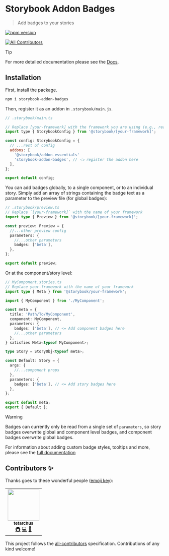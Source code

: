 # Storybook Addon Badges

> Add badges to your stories

[![npm version](https://badge.fury.io/js/storybook-addon-badges.svg)](https://www.npmjs.com/package/storybook-addon-badges)

<!-- ALL-CONTRIBUTORS-BADGE:START - Do not remove or modify this section -->
[![All Contributors](https://img.shields.io/badge/all_contributors-1-orange.svg?style=flat-square)](#contributors-)
<!-- ALL-CONTRIBUTORS-BADGE:END -->

> [!TIP]
>
> For more detailed documentation please see the
> [Docs](https://tetarchus.github.io/storybook-addon-badges).

## Installation

First, install the package.

```sh
npm i storybook-addon-badges
```

Then, register it as an addon in `.storybook/main.js`.

```js
// .storybook/main.ts

// Replace [your-framework] with the framework you are using (e.g., react-webpack5, vue3-vite)
import type { StorybookConfig } from '@storybook/[your-framework]';

const config: StorybookConfig = {
  // ...rest of config
  addons: [
    '@storybook/addon-essentials'
    'storybook-addon-badges', // 👈 register the addon here
  ],
};

export default config;
```

You can add badges globally, to a single component, or to an individual story. Simply add an array
of strings containing the badge text as a parameter to the preview file (for global badges):

```ts
// .storybook/preview.ts
// Replace `[your-framework]` with the name of your framework
import type { Preview } from '@storybook/[your-framework]';

const preview: Preview = {
  //...other preview config
  parameters: {
    //...other parameters
    badges: ['beta'],
  },
};

export default preview;
```

Or at the component/story level:

```ts
// MyComponent.stories.ts
// Replace your-framework with the name of your framework
import type { Meta } from '@storybook/your-framework';

import { MyComponent } from './MyComponent';

const meta = {
  title: 'Path/To/MyComponent',
  component: MyComponent,
  parameters: {
    badges: ['beta'], // <= Add component badges here
    //...other parameters
  },
} satisfies Meta<typeof MyComponent>;

type Story = StoryObj<typeof meta>;

const Default: Story = {
  args: {
    //...component props
  },
  parameters: {
    badges: ['beta'], // <= Add story badges here
  },
};

export default meta;
export { Default };
```

> [!WARNING]
>
> Badges can currently only be read from a single set of `parameters`, so story badges overwrite
> global and component level badges, and component badges overwrite global badges.

For information about adding custom badge styles, tooltips and more, please see the
[full documentation](https://tetarchus.github.io/storybook-addon-badges)

## Contributors ✨

Thanks goes to these wonderful people ([emoji key](https://allcontributors.org/docs/en/emoji-key)):

<!-- ALL-CONTRIBUTORS-LIST:START - Do not remove or modify this section -->
<!-- prettier-ignore-start -->
<!-- markdownlint-disable -->
<table>
  <tr>
    <td align="center"><a href="https://github.com/tetarchus"><img src="https://avatars.githubusercontent.com/u/8436118?v=4?s=100" width="100px;" alt=""/><br /><sub><b>tetarchus</b></sub></a><br /><a href="#infra-tetarchus" title="Infrastructure (Hosting, Build-Tools, etc)">🚇</a> <a href="https://github.com/tetarchus/storybook-addon-badges/commits?author=tetarchus" title="Code">💻</a> <a href="https://github.com/tetarchus/storybook-addon-badges/commits?author=tetarchus" title="Documentation">📖</a></td>
  </tr>
</table>

<!-- markdownlint-restore -->
<!-- prettier-ignore-end -->

<!-- ALL-CONTRIBUTORS-LIST:END -->

This project follows the [all-contributors](https://github.com/all-contributors/all-contributors)
specification. Contributions of any kind welcome!
